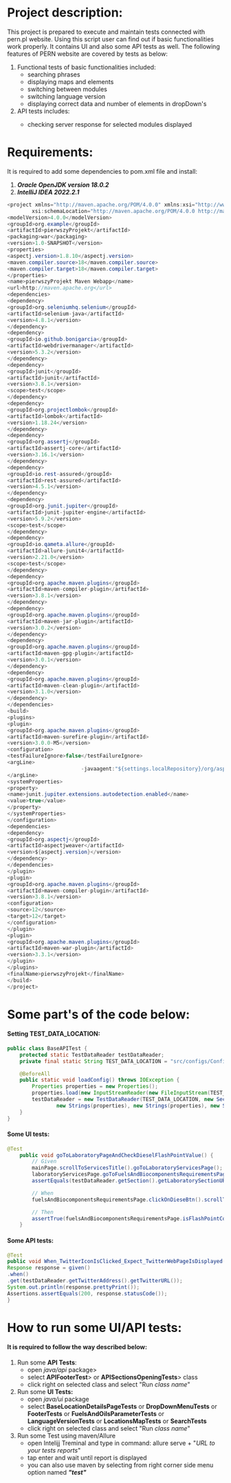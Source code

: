 # Project description:

This project is prepared to execute and maintain tests connected with pern.pl website. Using this script user can find
out if basic functionalities work properly. It contains UI and also some API tests as well. The following features of
PERN website are covered by tests as below:
<ol>
<li>Functional tests of basic functionalities included:
<ul>
<li>searching phrases</li>
<li>displaying maps and elements</li>
<li>switching between modules</li>
<li>switching language version</li>
<li>displaying correct data and number of elements in dropDown's</li>
</ul>
</li>
<li>API tests includes:</li>
<ul>
<li>checking server response for selected modules displayed</li>
</ul>
</ol>

# Requirements:

It is required to add some dependencies to pom.xml file and install:
</br> <ol><li>***Oracle OpenJDK version 18.0.2***</li><li>***IntelliJ IDEA 2022.2.1***</li></ol>

```java
<project xmlns="http://maven.apache.org/POM/4.0.0" xmlns:xsi="http://www.w3.org/2001/XMLSchema-instance"
        xsi:schemaLocation="http://maven.apache.org/POM/4.0.0 http://maven.apache.org/maven-v4_0_0.xsd">
<modelVersion>4.0.0</modelVersion>
<groupId>org.example</groupId>
<artifactId>pierwszyProjekt</artifactId>
<packaging>war</packaging>
<version>1.0-SNAPSHOT</version>
<properties>
<aspectj.version>1.8.10</aspectj.version>
<maven.compiler.source>18</maven.compiler.source>
<maven.compiler.target>18</maven.compiler.target>
</properties>
<name>pierwszyProjekt Maven Webapp</name>
<url>http://maven.apache.org</url>
<dependencies>
<dependency>
<groupId>org.seleniumhq.selenium</groupId>
<artifactId>selenium-java</artifactId>
<version>4.8.1</version>
</dependency>
<dependency>
<groupId>io.github.bonigarcia</groupId>
<artifactId>webdrivermanager</artifactId>
<version>5.3.2</version>
</dependency>
<dependency>
<groupId>junit</groupId>
<artifactId>junit</artifactId>
<version>3.8.1</version>
<scope>test</scope>
</dependency>
<dependency>
<groupId>org.projectlombok</groupId>
<artifactId>lombok</artifactId>
<version>1.18.24</version>
</dependency>
<dependency>
<groupId>org.assertj</groupId>
<artifactId>assertj-core</artifactId>
<version>3.16.1</version>
</dependency>
<dependency>
<groupId>io.rest-assured</groupId>
<artifactId>rest-assured</artifactId>
<version>4.5.1</version>
</dependency>
<dependency>
<groupId>org.junit.jupiter</groupId>
<artifactId>junit-jupiter-engine</artifactId>
<version>5.9.2</version>
<scope>test</scope>
</dependency>
<dependency>
<groupId>io.qameta.allure</groupId>
<artifactId>allure-junit4</artifactId>
<version>2.21.0</version>
<scope>test</scope>
</dependency>
<dependency>
<groupId>org.apache.maven.plugins</groupId>
<artifactId>maven-compiler-plugin</artifactId>
<version>3.8.1</version>
</dependency>
<dependency>
<groupId>org.apache.maven.plugins</groupId>
<artifactId>maven-jar-plugin</artifactId>
<version>3.0.2</version>
</dependency>
<dependency>
<groupId>org.apache.maven.plugins</groupId>
<artifactId>maven-gpg-plugin</artifactId>
<version>3.0.1</version>
</dependency>
<dependency>
<groupId>org.apache.maven.plugins</groupId>
<artifactId>maven-clean-plugin</artifactId>
<version>3.1.0</version>
</dependency>
</dependencies>
<build>
<plugins>
<plugin>
<groupId>org.apache.maven.plugins</groupId>
<artifactId>maven-surefire-plugin</artifactId>
<version>3.0.0-M5</version>
<configuration>
<testFailureIgnore>false</testFailureIgnore>
<argLine>
                        -javaagent:"${settings.localRepository}/org/aspectj/aspectjweaver/${aspectj.version}/aspectjweaver-${aspectj.version}.jar"
</argLine>
<systemProperties>
<property>
<name>junit.jupiter.extensions.autodetection.enabled</name>
<value>true</value>
</property>
</systemProperties>
</configuration>
<dependencies>
<dependency>
<groupId>org.aspectj</groupId>
<artifactId>aspectjweaver</artifactId>
<version>${aspectj.version}</version>
</dependency>
</dependencies>
</plugin>
<plugin>
<groupId>org.apache.maven.plugins</groupId>
<artifactId>maven-compiler-plugin</artifactId>
<version>3.8.1</version>
<configuration>
<source>12</source>
<target>12</target>
</configuration>
</plugin>
<plugin>
<groupId>org.apache.maven.plugins</groupId>
<artifactId>maven-war-plugin</artifactId>
<version>3.3.1</version>
</plugin>
</plugins>
<finalName>pierwszyProjekt</finalName>
</build>
</project>

```

# Some part's of the code below:

#### Setting TEST_DATA_LOCATION:

```java
public class BaseAPITest {
    protected static TestDataReader testDataReader;
    private final static String TEST_DATA_LOCATION = "src/configs/Configuration.properties";

    @BeforeAll
    public static void loadConfig() throws IOException {
        Properties properties = new Properties();
        properties.load(new InputStreamReader(new FileInputStream(TEST_DATA_LOCATION), StandardCharsets.UTF_8));
        testDataReader = new TestDataReader(TEST_DATA_LOCATION, new Section(properties), 
                new Strings(properties), new Strings(properties), new Strings(properties), new Section(properties));
    }
}
```

#### Some UI tests:

```java
@Test
    public void goToLaboratoryPageAndCheckDieselFlashPointValue() {
        // Given
        mainPage.scrollToServicesTitle().goToLaboratoryServicesPage();
        laboratoryServicesPage.goToFuelsAndBiocomponentsRequirementsPage();
        assertEquals(testDataReader.getSection().getLaboratorySectionURL(), driver.getCurrentUrl());

        // When
        fuelsAndBiocomponentsRequirementsPage.clickOnDieseBtn().scrollToFlashPointTableValue();

        // Then
        assertTrue(fuelsAndBiocomponentsRequirementsPage.isFlashPointCorrect());
    }
```
#### Some API tests:
```java
@Test
public void When_TwitterIconIsClicked_Expect_TwitterWebPageIsDisplayed() {
Response response = given()
.when()
.get(testDataReader.getTwitterAddress().getTwitterURL());
System.out.println(response.prettyPrint());
Assertions.assertEquals(200, response.statusCode());
}
```

# How to run some UI/API tests:

#### It is required to follow the way described below:
<ol>
<li>Run some <strong>API Tests</strong>:
<ul>
<li>open <em>java/api</em> package></li>
<li>select <strong>APIFooterTest</strong>> or <strong>APISectionsOpeningTests</strong>> class</li>
<li>click right on selected class and select "Run <em>class name</em>" </li>
</ul>
</li>
<li>Run some <strong>UI Tests:</strong>
<ul>
<li>open <em>java/ui</em> package</li>
<li>select <strong>BaseLocationDetailsPageTests</strong> or <strong>DropDownMenuTests</strong> or <strong>FooterTests</strong> or <strong>FuelsAndOilsParameterTests</strong> or <strong>LanguageVersionTests</strong> or <strong>LocationsMapTests</strong> or <strong>SearchTests</strong></li>
<li>click right on selected class and select "Run <em>class name</em>" </li>
</ul>
<li>Run some Test using maven/Allure
<ul>
<li>open Intelijj Treminal and type in command: allure serve + "<em>URL to your tests reports</em>"</li>
<li>tap enter and wait until report is displayed</li>
<li>you can also use maven by selecting from right corner side menu option named <strong><em>"test"</em></strong></li>
</ul>
</li>
</ol>
